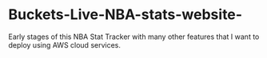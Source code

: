 # Buckets-Live-NBA-stats-website-
Early stages of this NBA Stat Tracker with many other features that I want to deploy using AWS cloud services.
